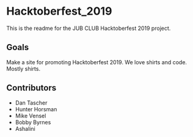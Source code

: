 # Hacktoberfest_2019

This is the readme for the JUB CLUB Hacktoberfest 2019 project.

## Goals

Make a site for promoting Hacktoberfest 2019. We love shirts and code. Mostly shirts.

## Contributors

- Dan Tascher
- Hunter Horsman
- Mike Vensel
- Bobby Byrnes
- Ashalini